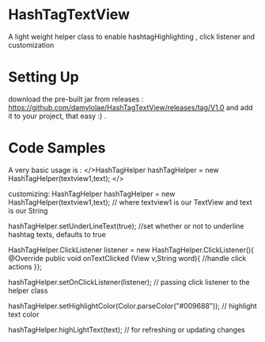 # HashTagTextView
A light weight helper class to enable hashtagHighlighting , click listener and customization 

# Setting Up 
download the pre-built jar from releases : https://github.com/damylolae/HashTagTextView/releases/tag/V1.0
and add it to your project, that easy :) .
# Code Samples 
A very basic usage is :
</>HashTagHelper hashTagHelper = new HashTagHelper(textview1,text); </>

customizing:
HashTagHelper hashTagHelper = new HashTagHelper(textview1,text); // where textview1 is our TextView and text is our String

hashTagHelper.setUnderLineText(true); //set whether or not to underline hashtag texts, defaults to true

HashTagHelper.ClickListener listener = new HashTagHelper.ClickListener(){
		@Override
		public void onTextClicked (View v,String word){
				//handle click  actions 
		}};

hashTagHelper.setOnClickListener(listener); // passing click listener to the helper class 

hashTagHelper.setHighlightColor(Color.parseColor("#009688")); // highlight text color 

hashTagHelper.highLightText(text); // for refreshing or updating changes
